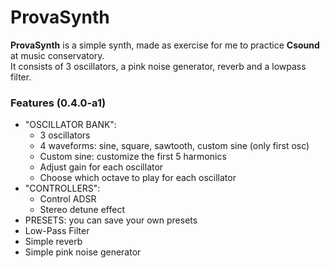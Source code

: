 # ProvaSynth
 **ProvaSynth** is a simple synth, made as exercise for me to practice **Csound** at music conservatory.<br>
 It consists of 3 oscillators, a pink noise generator, reverb and a lowpass filter.
 
### Features (0.4.0-a1)
+ "OSCILLATOR BANK":
   + 3 oscillators
   + 4 waveforms: sine, square, sawtooth, custom sine (only first osc)
   + Custom sine: customize the first 5 harmonics
   + Adjust gain for each oscillator
   + Choose which octave to play for each oscillator
+ "CONTROLLERS":
   + Control ADSR
   + Stereo detune effect
+ PRESETS: you can save your own presets
+ Low-Pass Filter
+ Simple reverb
+ Simple pink noise generator
